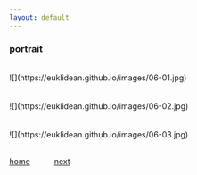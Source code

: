 ```yaml
---
layout: default
---
```


### portrait

<BR>
![](https://euklidean.github.io/images/06-01.jpg)
<BR>
<BR>
<BR>
![](https://euklidean.github.io/images/06-02.jpg)
<BR>
<BR>
<BR>
![](https://euklidean.github.io/images/06-03.jpg)
<BR>
<BR>

[home](./) &nbsp; &nbsp; &nbsp; &nbsp; &nbsp; [next](07-landscape)
